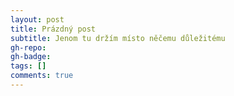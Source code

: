 ```yaml
---
layout: post
title: Prázdný post
subtitle: Jenom tu držím místo něčemu důležitému
gh-repo:
gh-badge:
tags: []
comments: true
---
```


